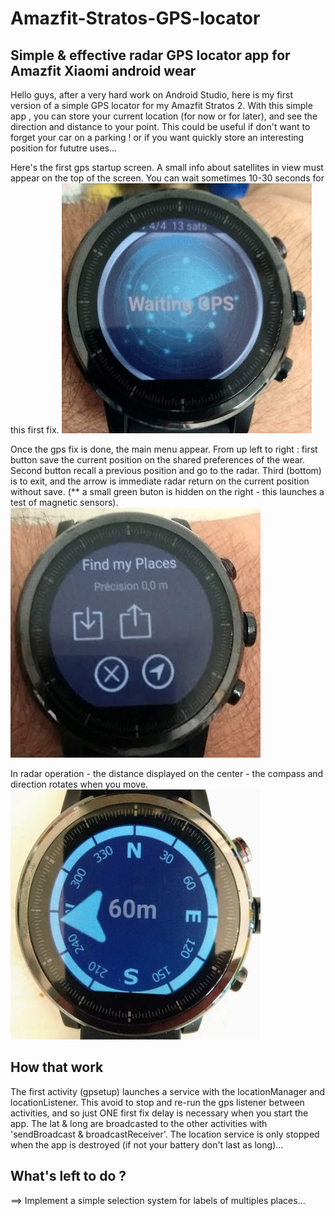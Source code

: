# Amazfit-Stratos-GPS-locator
Simple &amp; effective radar GPS locator app for Amazfit Xiaomi android wear
------------------------------------------------------------------------------
Hello guys, after a very hard work on Android Studio, here is my first version of a simple GPS locator for my Amazfit Stratos 2.
With this simple app , you can store your current location (for now or for later), and see the direction and distance to your point.
This could be useful if don't want to forget your car on a parking ! or if you want quickly store an interesting position for fututre uses...

Here's the first gps startup screen. A small info about satellites in view must appear on the top of the screen.
You can wait sometimes 10-30 seconds for this first fix. 
<img src="/gpsapp_271818537.jpg" alt="gps startup fix"/>

Once the gps fix is done, the main menu appear.
From up left to right : first button save the current position on the shared preferences of the wear.
Second button recall a previous position and go to the radar.
Third (bottom) is to exit, and the arrow is immediate radar return on the current position without save.
(** a small green buton is hidden on the right - this launches a test of magnetic sensors).
<img src="/gpsapp_31818537.jpg" alt="gps main menu amazfit"/>


In radar operation - the distance displayed on the center - the compass and direction rotates when you move.
<img src="/gpsapp_171818537.jpg" alt="gps radar stratos 2"/>

How that work
-------------
The first activity (gpsetup) launches a service with the locationManager and locationListener. This avoid to stop and re-run the gps listener between activities, and so just ONE first fix delay is necessary when you start the app.
The lat & long are broadcasted to the other activities with 'sendBroadcast & broadcastReceiver'.
The location service is only stopped when the app is destroyed (if not your battery don't last as long)...

What's left to do ?
------------------
==> Implement a simple selection system for labels of multiples places...
